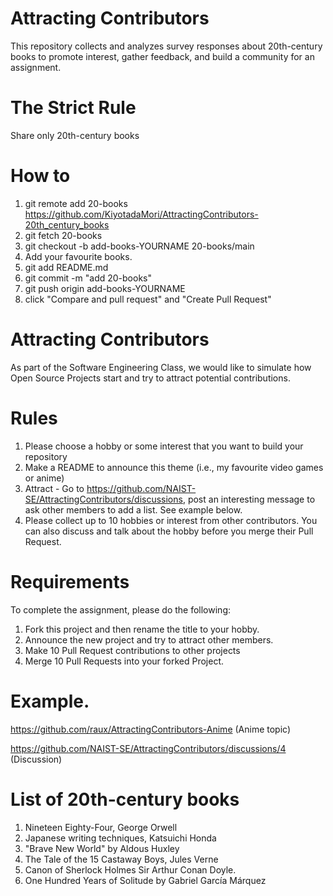 # Attracting Contributors

This repository collects and analyzes survey responses about 20th-century books to promote interest, gather feedback, and build a community for an assignment.

# The Strict Rule

Share only 20th-century books

# How to

1. git remote add 20-books https://github.com/KiyotadaMori/AttractingContributors-20th_century_books
2. git fetch 20-books
3. git checkout -b add-books-YOURNAME 20-books/main
4. Add your favourite books.
5. git add README.md
6. git commit -m "add 20-books"
7. git push origin add-books-YOURNAME
8. click "Compare and pull request" and "Create Pull Request"

# Attracting Contributors

As part of the Software Engineering Class, we would like to simulate how Open Source Projects start and try to attract potential contributions.

# Rules

1. Please choose a hobby or some interest that you want to build your repository
2. Make a README to announce this theme (i.e., my favourite video games or anime)
3. Attract - Go to https://github.com/NAIST-SE/AttractingContributors/discussions, post an interesting message to ask other members to add a list. See example below.
4. Please collect up to 10 hobbies or interest from other contributors. You can also discuss and talk about the hobby before you merge their Pull Request.

# Requirements

To complete the assignment, please do the following:

1. Fork this project and then rename the title to your hobby.
2. Announce the new project and try to attract other members.
3. Make 10 Pull Request contributions to other projects
4. Merge 10 Pull Requests into your forked Project.

# Example.

https://github.com/raux/AttractingContributors-Anime (Anime topic)

https://github.com/NAIST-SE/AttractingContributors/discussions/4 (Discussion)

# List of 20th-century books

1. Nineteen Eighty-Four, George Orwell
2. Japanese writing techniques, Katsuichi Honda
3. "Brave New World" by Aldous Huxley
4. The Tale of the 15 Castaway Boys, Jules Verne
5. Canon of Sherlock Holmes Sir Arthur Conan Doyle.
6. One Hundred Years of Solitude by Gabriel García Márquez
